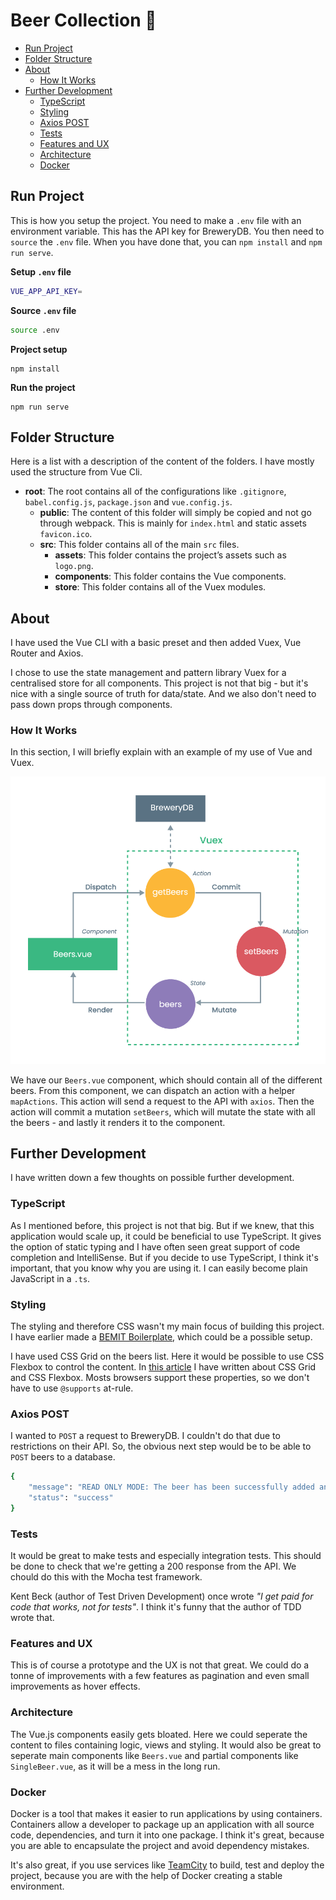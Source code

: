 # Beer Collection 🍺

* [Run Project](#run-project)
* [Folder Structure](#folder-structure)
* [About](#about)
  * [How It Works](#how-it-works)
* [Further Development](#further-development)
  * [TypeScript](#typescript)
  * [Styling](#styling)
  * [Axios POST](#axios-post)
  * [Tests](#tests)
  * [Features and UX](#features-and-ux)
  * [Architecture](#architecture)
  * [Docker](#docker)

## Run Project

This is how you setup the project. You need to make a `.env` file with an environment variable. This has the API key for BreweryDB. You then need to `source` the `.env` file. When you have done that, you can `npm install` and `npm run serve`.

**Setup `.env` file**

```sh
VUE_APP_API_KEY=
```

**Source `.env` file**

```sh
source .env
```

**Project setup**
```
npm install
```

**Run the project**
```
npm run serve
```

## Folder Structure

Here is a list with a description of the content of the folders. I have mostly used the structure from Vue Cli.

* **root**: The root contains all of the configurations like `.gitignore`, `babel.config.js`, `package.json` and `vue.config.js`.
  * **public**: The content of this folder will simply be copied and not go through webpack. This is mainly for `index.html` and static assets `favicon.ico`.
  * **src**: This folder contains all of the main `src` files.
    * **assets**: This folder contains the project’s assets such as `logo.png`.
    * **components**: This folder contains the Vue components.
    * **store**: This folder contains all of the Vuex modules.

## About

I have used the Vue CLI with a basic preset and then added Vuex, Vue Router and Axios.

I chose to use the state management and pattern library Vuex for a centralised store for all components. This project is not that big - but it's nice with a single source of truth for data/state. And we also don't need to pass down props through components.

### How It Works

In this section, I will briefly explain with an example of my use of Vue and Vuex.

![vuex](vuex-export.png)

We have our `Beers.vue` component, which should contain all of the different beers. From this component, we can dispatch an action with a helper `mapActions`. This action will send a request to the API with `axios`. Then the action will commit a mutation `setBeers`, which will mutate the state with all the beers - and lastly it renders it to the component.

## Further Development

I have written down a few thoughts on possible further development.

### TypeScript

As I mentioned before, this project is not that big. But if we knew, that this application would scale up, it could be beneficial to use TypeScript. It gives the option of static typing and I have often seen great support of code completion and IntelliSense. But if you decide to use TypeScript, I think it's important, that you know why you are using it. I can easily become plain JavaScript in a `.ts`.

### Styling

The styling and therefore CSS wasn't my main focus of building this project. I have earlier made a [BEMIT Boilerplate](https://github.com/steffenpedersen/bemit-boilerplate), which could be a possible setup.

I have used CSS Grid on the beers list. Here it would be possible to use CSS Flexbox to control the content. In [this article](https://dev.to/steffenpedersen/css-now-and-the-future-28n3) I have written about CSS Grid and CSS Flexbox. Mosts browsers support these properties, so we don't have to use `@supports` at-rule.

### Axios POST

I wanted to `POST` a request to BreweryDB. I couldn't do that due to restrictions on their API. So, the obvious next step would be to be able to `POST` beers to a database.

```sh
{
    "message": "READ ONLY MODE: The beer has been successfully added and is waiting to be approved by our administrators.",
    "status": "success"
}
```

### Tests

It would be great to make tests and especially integration tests. This should be done to check that we're getting a 200 response from the API. We chould do this with the Mocha test framework.

Kent Beck (author of Test Driven Development) once wrote _"I get paid for code that works, not for tests"_. I think it's funny that the author of TDD wrote that.

### Features and UX

This is of course a prototype and the UX is not that great. We could do a tonne of improvements with a few features as pagination and even small improvements as hover effects.

### Architecture

The Vue.js components easily gets bloated. Here we could seperate the content to files containing logic, views and styling. It would also be great to seperate main components like `Beers.vue` and partial components like `SingleBeer.vue`, as it will be a mess in the long run.

### Docker

Docker is a tool that makes it easier to run applications by using containers. Containers allow a developer to package up an application with all source code, dependencies, and turn it into one package. I think it's great, because you are able to encapsulate the project and avoid dependency mistakes.

It's also great, if you use services like [TeamCity](https://www.jetbrains.com/teamcity/) to build, test and deploy the project, because you are with the help of Docker creating a stable environment.
